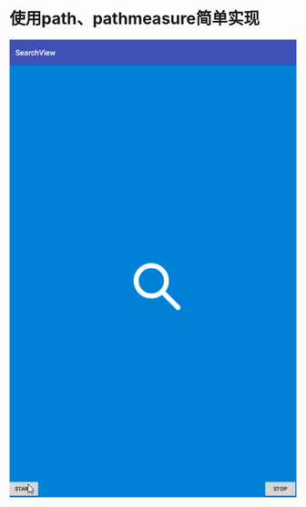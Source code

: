 # 使用path、pathmeasure简单实现
![gif](https://github.com/caihuanjian/CustomViewRep/blob/master/searchview/art/search.gif)
